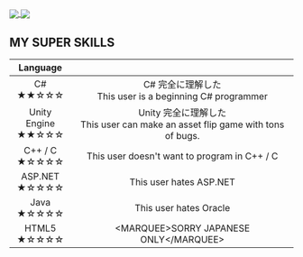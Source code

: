 <a href="https://github.com/anuraghazra/github-readme-stats">
  <img align="center" src="https://github-readme-stats-earkaqsa5.vercel.app/api/?username=segfault-god&exclude_repo=github-readme-stats&layout=compact&show_icons=true&theme=ayu-mirage" />
</a>
<a href="https://github.com/anuraghazra/github-readme-stats">
  <img align="center" src="https://github-readme-stats-earkaqsa5.vercel.app/api/top-langs/?username=segfault-god&exclude_repo=github-readme-stats&layout=compact&theme=ayu-mirage&langs_count=8" />
</a>

## MY SUPER SKILLS  

|Language||
|:-:|:-:|
|C#<br>★★☆☆☆|C# 完全に理解した<br>This user is a beginning C# programmer|
|Unity Engine<br>★★☆☆☆|Unity 完全に理解した<br>This user can make an asset flip game with tons of bugs.|
|C++ / C<br>★☆☆☆☆|This user doesn't want to program in C++ / C|
|ASP.NET<br>★☆☆☆☆|This user hates ASP.NET|
|Java<br>★☆☆☆☆|This user hates Oracle|
|HTML5<br>★☆☆☆☆|\<MARQUEE\>SORRY JAPANESE ONLY\</MARQUEE\>|
